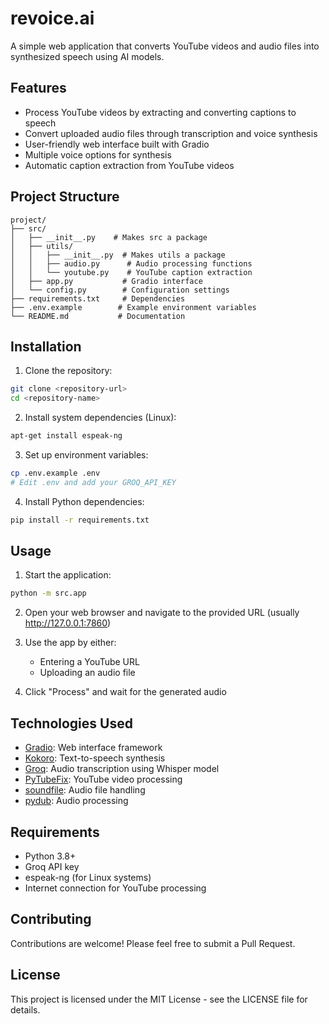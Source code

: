 # revoice.ai

A simple web application that converts YouTube videos and audio files into synthesized speech using AI models.

## Features

- Process YouTube videos by extracting and converting captions to speech
- Convert uploaded audio files through transcription and voice synthesis
- User-friendly web interface built with Gradio
- Multiple voice options for synthesis
- Automatic caption extraction from YouTube videos

## Project Structure

```
project/
├── src/
│   ├── __init__.py    # Makes src a package
│   ├── utils/
│   │   ├── __init__.py  # Makes utils a package
│   │   ├── audio.py      # Audio processing functions
│   │   └── youtube.py    # YouTube caption extraction
│   ├── app.py           # Gradio interface
│   └── config.py        # Configuration settings
├── requirements.txt     # Dependencies
├── .env.example        # Example environment variables
└── README.md           # Documentation
```

## Installation

1. Clone the repository:
```bash
git clone <repository-url>
cd <repository-name>
```

2. Install system dependencies (Linux):
```bash
apt-get install espeak-ng
```

3. Set up environment variables:
```bash
cp .env.example .env
# Edit .env and add your GROQ_API_KEY
```

4. Install Python dependencies:
```bash
pip install -r requirements.txt
```

## Usage

1. Start the application:
```bash
python -m src.app
```

2. Open your web browser and navigate to the provided URL (usually http://127.0.0.1:7860)

3. Use the app by either:
   - Entering a YouTube URL
   - Uploading an audio file

4. Click "Process" and wait for the generated audio

## Technologies Used

- [Gradio](https://gradio.app/): Web interface framework
- [Kokoro](https://github.com/kairess/kokoro): Text-to-speech synthesis
- [Groq](https://groq.com/): Audio transcription using Whisper model
- [PyTubeFix](https://github.com/JuanBindez/pytubefix): YouTube video processing
- [soundfile](https://github.com/bastibe/python-soundfile): Audio file handling
- [pydub](https://github.com/jiaaro/pydub): Audio processing

## Requirements

- Python 3.8+
- Groq API key
- espeak-ng (for Linux systems)
- Internet connection for YouTube processing

## Contributing

Contributions are welcome! Please feel free to submit a Pull Request.

## License

This project is licensed under the MIT License - see the LICENSE file for details.